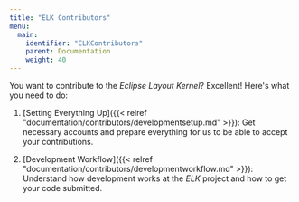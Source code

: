 ```yaml
---
title: "ELK Contributors"
menu:
  main:
    identifier: "ELKContributors"
    parent: Documentation
    weight: 40
---
```


You want to contribute to the _Eclipse Layout Kernel_? Excellent! Here's what you need to do:

1. [Setting Everything Up]({{< relref "documentation/contributors/developmentsetup.md" >}}): Get necessary accounts and prepare everything for us to be able to accept your contributions.

1. [Development Workflow]({{< relref "documentation/contributors/developmentworkflow.md" >}}): Understand how development works at the _ELK_ project and how to get your code submitted.
